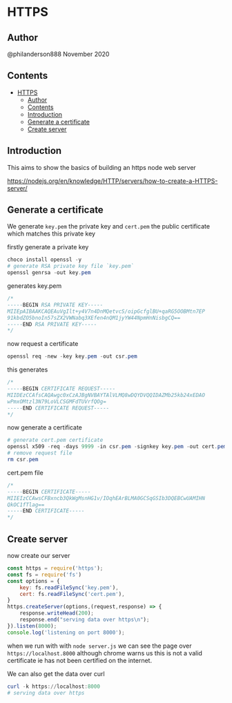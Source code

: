 # HTTPS

## Author

@philanderson888
November 2020

## Contents

- [HTTPS](#https)
  - [Author](#author)
  - [Contents](#contents)
  - [Introduction](#introduction)
  - [Generate a certificate](#generate-a-certificate)
  - [Create server](#create-server)

## Introduction

This aims to show the basics of building an https node web server

https://nodejs.org/en/knowledge/HTTP/servers/how-to-create-a-HTTPS-server/

## Generate a certificate

We generate `key.pem` the private key and `cert.pem` the public certificate which matches this private key

firstly generate a private key

```powershell
choco install openssl -y
# generate RSA private key file `key.pem`
openssl genrsa -out key.pem
```
generates key.pem 

```js
/*
-----BEGIN RSA PRIVATE KEY-----
MIIEpAIBAAKCAQEAuVgIlt+y4V7n4DnMQetvcS/oipGcfglBU+qaRG5OOBMtn7EP
91kbdZO5bnoIn57sZX2VWNabq3XEfen4nQM1jyYW44NpmHnNisbgCQ==
-----END RSA PRIVATE KEY-----
*/
```

now request a certificate

```powershell
openssl req -new -key key.pem -out csr.pem
```

this generates

```js
/*
-----BEGIN CERTIFICATE REQUEST-----
MIIDEzCCAfsCAQAwgc0xCzAJBgNVBAYTAlVLMQ8wDQYDVQQIDAZMb25kb24xEDAO
wPmxOMtzl3N79LoVLCSGMFdTUVrfQOg=
-----END CERTIFICATE REQUEST-----
*/
```

now generate a certificate

```powershell
# generate cert.pem certificate 
openssl x509 -req -days 9999 -in csr.pem -signkey key.pem -out cert.pem
# remove request file
rm csr.pem
```

cert.pem file

```js
/*
-----BEGIN CERTIFICATE-----
MIIEIzCCAwsCFBxncb3QkWgMsnHG1v/IOqhEArBLMA0GCSqGSIb3DQEBCwUAMIHN
QkOC1fTlag==
-----END CERTIFICATE-----
*/
```

## Create server

now create our server

```js
const https = require('https');
const fs = require('fs')
const options = {
    key: fs.readFileSync('key.pem'),
    cert: fs.readFileSync('cert.pem'),
}
https.createServer(options,(request,response) => {
    response.writeHead(200);
    response.end("serving data over https\n");
}).listen(8000);
console.log('listening on port 8000');
```

when we run with with `node server.js` we can see the page over `https://localhost.8000` although chrome warns us this is not a valid certificate ie has not been certified on the internet.

We can also get the data over curl

```powershell
curl -k https://localhost:8000
# serving data over https
```

